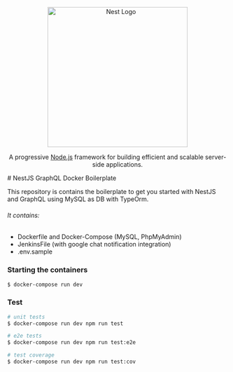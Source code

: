 <p align="center">
  <a href="http://nestjs.com/" target="blank"><img src="https://nestjs.com/img/logo_text.svg" width="320" alt="Nest Logo" /></a>
</p>

[circleci-image]: https://img.shields.io/circleci/build/github/nestjs/nest/master?token=abc123def456
[circleci-url]: https://circleci.com/gh/nestjs/nest

  <p align="center">A progressive <a href="http://nodejs.org" target="_blank">Node.js</a> framework for building efficient and scalable server-side applications.</p>
    # NestJS GraphQL Docker Boilerplate

This repository is contains the boilerplate to get you started with NestJS and GraphQL using MySQL as DB with TypeOrm.

###### It contains: 
- Dockerfile and Docker-Compose (MySQL, PhpMyAdmin)
- JenkinsFile (with google chat notification integration)
- .env.sample

### Starting the containers

```bash
$ docker-compose run dev
```

### Test

```bash
# unit tests
$ docker-compose run dev npm run test

# e2e tests
$ docker-compose run dev npm run test:e2e

# test coverage
$ docker-compose run dev npm run test:cov
```
